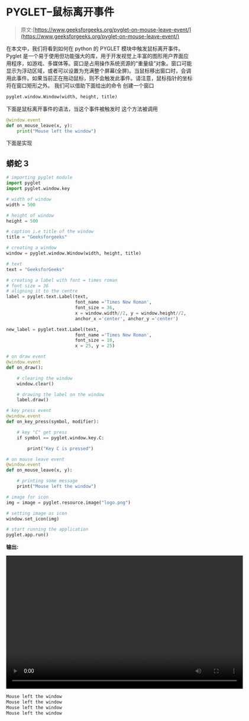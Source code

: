 # PYGLET–鼠标离开事件

> 原文:[https://www.geeksforgeeks.org/pyglet-on-mouse-leave-event/](https://www.geeksforgeeks.org/pyglet-on-mouse-leave-event/)

在本文中，我们将看到如何在 python 的 PYGLET 模块中触发鼠标离开事件。Pyglet 是一个易于使用但功能强大的库，用于开发视觉上丰富的图形用户界面应用程序，如游戏、多媒体等。窗口是占用操作系统资源的“重量级”对象。窗口可能显示为浮动区域，或者可以设置为充满整个屏幕(全屏)。当鼠标移出窗口时，会调用此事件。如果当前正在拖动鼠标，则不会触发此事件。请注意，鼠标指针的坐标将在窗口矩形之外。
我们可以借助下面给出的命令
创建一个窗口

```py
pyglet.window.Window(width, height, title)
```

下面是鼠标离开事件的语法，当这个事件被触发时
这个方法被调用

```py
@window.event       
def on_mouse_leave(x, y):
    print("Mouse left the window")
```

下面是实现

## 蟒蛇 3

```py
# importing pyglet module
import pyglet
import pyglet.window.key

# width of window
width = 500

# height of window
height = 500

# caption i.e title of the window
title = "Geeksforgeeks"

# creating a window
window = pyglet.window.Window(width, height, title)

# text
text = "GeeksforGeeks"

# creating a label with font = times roman
# font size = 36
# aligning it to the centre
label = pyglet.text.Label(text,
                          font_name ='Times New Roman',
                          font_size = 36,
                          x = window.width//2, y = window.height//2,
                          anchor_x ='center', anchor_y ='center')

new_label = pyglet.text.Label(text,
                          font_name ='Times New Roman',
                          font_size = 10,
                          x = 25, y = 25)

# on draw event
@window.event
def on_draw():   

    # clearing the window
    window.clear()

    # drawing the label on the window
    label.draw()

# key press event   
@window.event
def on_key_press(symbol, modifier):

    # key "C" get press
    if symbol == pyglet.window.key.C:

        print("Key C is pressed")

# on mouse leave event
@window.event
def on_mouse_leave(x, y):

    # printing some message
    print("Mouse left the window")

# image for icon
img = image = pyglet.resource.image("logo.png")

# setting image as icon
window.set_icon(img)

# start running the application
pyglet.app.run()
```

**输出:**

<video class="wp-video-shortcode" id="video-481537-1" width="640" height="360" preload="metadata" controls=""><source type="video/mp4" src="https://media.geeksforgeeks.org/wp-content/uploads/20200906041957/Geeksforgeeks-2020-09-06-04-19-19.mp4?_=1">[https://media.geeksforgeeks.org/wp-content/uploads/20200906041957/Geeksforgeeks-2020-09-06-04-19-19.mp4](https://media.geeksforgeeks.org/wp-content/uploads/20200906041957/Geeksforgeeks-2020-09-06-04-19-19.mp4)</video>

```py
Mouse left the window
Mouse left the window
Mouse left the window
Mouse left the window
```